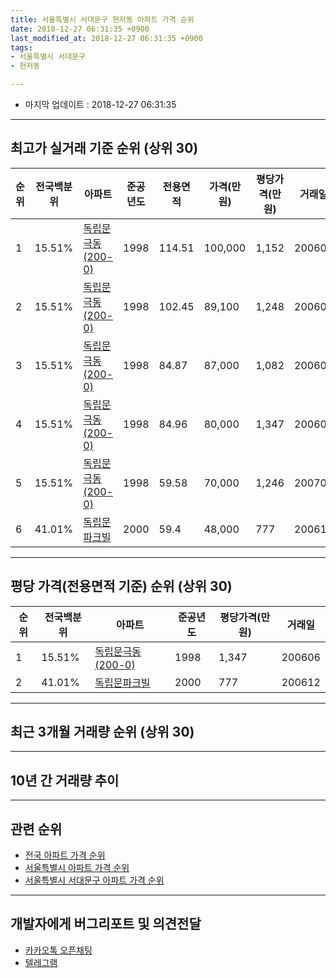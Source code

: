 ```yaml
---
title: 서울특별시 서대문구 현저동 아파트 가격 순위
date: 2018-12-27 06:31:35 +0900
last_modified_at: 2018-12-27 06:31:35 +0900
tags:
- 서울특별시 서대문구
- 현저동

---
```


* 마지막 업데이트 : 2018-12-27 06:31:35

---

## 최고가 실거래 기준 순위 (상위 30)


|순위|전국백분위|아파트|준공년도|전용면적|가격(만원)|평당가격(만원)|거래일|
|---|---|---|---|---|---|---|---|
|1|15.51%|[독립문극동(200-0)](https://search.naver.com/search.naver?query=%EC%84%9C%EC%9A%B8%ED%8A%B9%EB%B3%84%EC%8B%9C+%EC%84%9C%EB%8C%80%EB%AC%B8%EA%B5%AC+%ED%98%84%EC%A0%80%EB%8F%99+%EB%8F%85%EB%A6%BD%EB%AC%B8%EA%B7%B9%EB%8F%99%28200-0%29)|1998|114.51|100,000|1,152|200602|
|2|15.51%|[독립문극동(200-0)](https://search.naver.com/search.naver?query=%EC%84%9C%EC%9A%B8%ED%8A%B9%EB%B3%84%EC%8B%9C+%EC%84%9C%EB%8C%80%EB%AC%B8%EA%B5%AC+%ED%98%84%EC%A0%80%EB%8F%99+%EB%8F%85%EB%A6%BD%EB%AC%B8%EA%B7%B9%EB%8F%99%28200-0%29)|1998|102.45|89,100|1,248|200603|
|3|15.51%|[독립문극동(200-0)](https://search.naver.com/search.naver?query=%EC%84%9C%EC%9A%B8%ED%8A%B9%EB%B3%84%EC%8B%9C+%EC%84%9C%EB%8C%80%EB%AC%B8%EA%B5%AC+%ED%98%84%EC%A0%80%EB%8F%99+%EB%8F%85%EB%A6%BD%EB%AC%B8%EA%B7%B9%EB%8F%99%28200-0%29)|1998|84.87|87,000|1,082|200602|
|4|15.51%|[독립문극동(200-0)](https://search.naver.com/search.naver?query=%EC%84%9C%EC%9A%B8%ED%8A%B9%EB%B3%84%EC%8B%9C+%EC%84%9C%EB%8C%80%EB%AC%B8%EA%B5%AC+%ED%98%84%EC%A0%80%EB%8F%99+%EB%8F%85%EB%A6%BD%EB%AC%B8%EA%B7%B9%EB%8F%99%28200-0%29)|1998|84.96|80,000|1,347|200606|
|5|15.51%|[독립문극동(200-0)](https://search.naver.com/search.naver?query=%EC%84%9C%EC%9A%B8%ED%8A%B9%EB%B3%84%EC%8B%9C+%EC%84%9C%EB%8C%80%EB%AC%B8%EA%B5%AC+%ED%98%84%EC%A0%80%EB%8F%99+%EB%8F%85%EB%A6%BD%EB%AC%B8%EA%B7%B9%EB%8F%99%28200-0%29)|1998|59.58|70,000|1,246|200702|
|6|41.01%|[독립문파크빌](https://search.naver.com/search.naver?query=%EC%84%9C%EC%9A%B8%ED%8A%B9%EB%B3%84%EC%8B%9C+%EC%84%9C%EB%8C%80%EB%AC%B8%EA%B5%AC+%ED%98%84%EC%A0%80%EB%8F%99+%EB%8F%85%EB%A6%BD%EB%AC%B8%ED%8C%8C%ED%81%AC%EB%B9%8C)|2000|59.4|48,000|777|200612|


---

## 평당 가격(전용면적 기준) 순위 (상위 30)


|순위|전국백분위|아파트|준공년도|평당가격(만원)|거래일|
|---|---|---|---|---|---|
|1|15.51%|[독립문극동(200-0)](https://search.naver.com/search.naver?query=%EC%84%9C%EC%9A%B8%ED%8A%B9%EB%B3%84%EC%8B%9C+%EC%84%9C%EB%8C%80%EB%AC%B8%EA%B5%AC+%ED%98%84%EC%A0%80%EB%8F%99+%EB%8F%85%EB%A6%BD%EB%AC%B8%EA%B7%B9%EB%8F%99%28200-0%29)|1998|1,347|200606|
|2|41.01%|[독립문파크빌](https://search.naver.com/search.naver?query=%EC%84%9C%EC%9A%B8%ED%8A%B9%EB%B3%84%EC%8B%9C+%EC%84%9C%EB%8C%80%EB%AC%B8%EA%B5%AC+%ED%98%84%EC%A0%80%EB%8F%99+%EB%8F%85%EB%A6%BD%EB%AC%B8%ED%8C%8C%ED%81%AC%EB%B9%8C)|2000|777|200612|


---

## 최근 3개월 거래량 순위 (상위 30)


<div style="width:100%;">
    <canvas id="deal_count_ranking" height="250"></canvas>
</div>


<script>
new Chart(document.getElementById("deal_count_ranking"), {
    type: 'horizontalBar',
    data: {
        labels: ['독립문극동(200-0)', '독립문파크빌'],
        datasets: [{
            label: '실거래 수',
            data: [3, 1],
            borderColor: "rgba(255, 0, 128, 1)",
            backgroundColor: "rgba(255, 0, 128, 0.5)",
            fill: false,
        }]
    },
    options: {
        responsive: true,
        title: {
            display: true,
            text: '최근 3개월 거래량 순위'
        },
        tooltips: {
            mode: 'index',
            intersect: false,
            callbacks: {
                title: function(tooltipItems, data) {
                    return "실거래 수:";
                },
                label: function(tooltipItem, data) {
                    return data.labels[tooltipItem.index] + ": " + tooltipItem.xLabel;
                }
            }
        },
        hover: {
            mode: 'nearest',
            intersect: true
        },
        scales: {
            xAxes: [{
                display: true,
                scaleLabel: {
                    display: true,
                    labelString: '실거래 수'
                },
                ticks: {
                    suggestedMin: 0,
                }
            }],
            yAxes: [{
                display: true,
                ticks: {
                    autoSkip: false,
                    callback: function(value, index, values) {
                        if (value.length > 15)
                            return value.substr(0, 13) + "...";
                        else
                            return value;
                    }
                },
                scaleLabel: {
                    display: false,
                }
            }]
        }
    }
});

</script>


---

## 10년 간 거래량 추이


<div style="width:100%;">
    <canvas id="deal_progress" height="250"></canvas>
</div>

<script>
new Chart(document.getElementById("deal_progress"), {
    type: 'line',
    data: {
        labels: ['200812','200901','200902','200903','200904','200905','200906','200907','200908','200909','200910','200911','200912','201001','201002','201003','201004','201005','201006','201007','201008','201009','201010','201011','201012','201101','201102','201103','201104','201105','201106','201107','201108','201109','201110','201111','201112','201201','201202','201203','201204','201205','201206','201207','201208','201209','201210','201211','201212','201301','201302','201303','201304','201305','201306','201307','201308','201309','201310','201311','201312','201401','201402','201403','201404','201405','201406','201407','201408','201409','201410','201411','201412','201501','201502','201503','201504','201505','201506','201507','201508','201509','201510','201511','201512','201601','201602','201603','201604','201605','201606','201607','201608','201609','201610','201611','201612','201701','201702','201703','201704','201705','201706','201707','201708','201709','201710','201711','201712','201801','201802','201803','201804','201805','201806','201807','201808','201809','201810','201811','201812'],
        datasets: [{
            label: '실거래 수',
            pointRadius: 1,
            data: [0, 4, 4, 7, 9, 13, 15, 5, 27, 11, 3, 2, 6, 4, 2, 16, 4, 2, 4, 2, 3, 4, 4, 9, 10, 8, 7, 7, 5, 7, 0, 4, 14, 4, 2, 7, 6, 4, 2, 4, 1, 6, 2, 2, 2, 3, 5, 6, 2, 2, 6, 3, 8, 9, 4, 3, 7, 5, 10, 7, 5, 11, 7, 8, 9, 15, 9, 3, 13, 9, 8, 9, 11, 11, 5, 17, 13, 8, 19, 11, 9, 13, 13, 6, 5, 3, 4, 7, 7, 11, 15, 11, 13, 18, 8, 9, 4, 4, 10, 4, 12, 21, 10, 7, 5, 13, 10, 7, 10, 12, 9, 9, 4, 6, 13, 6, 8, 9, 3, 1, 0],
            borderColor: "rgba(255, 201, 14, 1)",
            backgroundColor: "rgba(255, 201, 14, 0.5)",
            fill: true,
        }]
    },
    options: {
        responsive: true,
        title: {
            display: true,
            text: '10년간 거래량 추이'
        },
        tooltips: {
            mode: 'index',
            intersect: false,
        },
        hover: {
            mode: 'nearest',
            intersect: true
        },
        scales: {
            xAxes: [{
                display: true,
                scaleLabel: {
                    display: true,
                    labelString: '년/월'
                }
            }],
            yAxes: [{
                display: true,
                ticks: {
                    suggestedMin: 0,
                },
                scaleLabel: {
                    display: true,
                    labelString: '실거래 수'
                }
            }]
        }
    }
});

</script>


---

## 관련 순위

- [전국 아파트 가격 순위](https://inasie.github.io/apt-ranking/전국)
- [서울특별시 아파트 가격 순위](https://inasie.github.io/apt-ranking/서울특별시)
- [서울특별시 서대문구 아파트 가격 순위](https://inasie.github.io/apt-ranking/서울특별시-서대문구)


---

## 개발자에게 버그리포트 및 의견전달

- [카카오톡 오픈채팅](https://open.kakao.com/o/gLJUAP4)
- [텔레그램](https://t.me/inasie)

